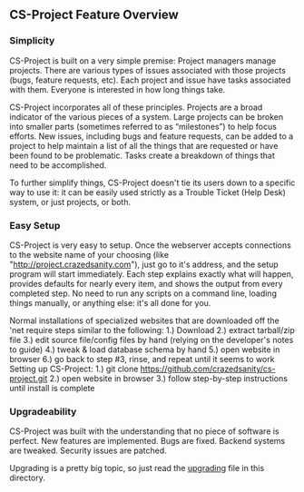 ## CS-Project Feature Overview


### Simplicity

CS-Project is built on a very simple premise: Project managers manage projects.  There are various types of issues associated with those projects (bugs, feature requests, etc).  Each project and issue have tasks associated with them.  Everyone is interested in how long things take.

CS-Project incorporates all of these principles.  Projects are a broad indicator of the various pieces of a system.  Large projects can be broken into smaller parts (sometimes referred to as “milestones”) to help focus efforts.  New issues, including bugs and feature requests, can be added to a project to help maintain a list of all the things that are requested or have been found to be problematic.  Tasks create a breakdown of things that need to be accomplished.

To further simplify things, CS-Project doesn't tie its users down to a specific way to use it: it can be easily used strictly as a Trouble Ticket (Help Desk) system, or just projects, or both.


### Easy Setup

CS-Project is very easy to setup.  Once the webserver accepts connections to the website name of your choosing (like "http://project.crazedsanity.com"), just go to it's address, and the setup program will start immediately. Each step explains exactly what will happen, provides defaults for nearly every item, and shows the output from every completed step.  No need to run any scripts on a command line, loading things manually, or anything else: it's all done for you.

Normal installations of specialized websites that are downloaded off the 'net require steps similar to the following:
	1.) Download
	2.) extract tarball/zip file
	3.) edit source file/config files by hand (relying on the developer's notes to guide)
	4.) tweak & load database schema by hand
	5.) open website in browser
	6.) go back to step #3, rinse, and repeat until it seems to work
Setting up CS-Project:
	1.) git clone https://github.com/crazedsanity/cs-project.git
	2.) open website in browser
	3.) follow step-by-step instructions until install is complete


### Upgradeability

CS-Project was built with the understanding that no piece of software is perfect.  New features are implemented.  Bugs are fixed.  Backend systems are tweaked.  Security issues are patched.

Upgrading is a pretty big topic, so just read the [upgrading](upgrading.md) file in this directory.
